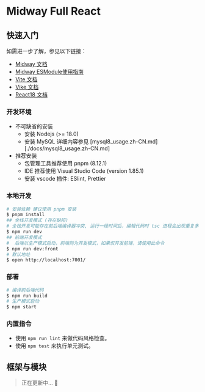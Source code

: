 # Midway Full React

## 快速入门

<!-- 在此次添加使用文档 -->

如需进一步了解，参见以下链接：
* [Midway 文档][midway]
* [Midway ESModule使用指南][midway_esm]
* [Vite 文档][vite]
* [Vike 文档][vike]
* [React18 文档][react18]

### 开发环境

* 不可缺省的安装
  + 安装 Nodejs (>= 18.0)
  + 安装 MySQL 详细内容参见 [mysql8_usage.zh-CN.md][./docs/mysql8_usage.zh-CN.md]
* 推荐安装
  + 包管理工具推荐使用 pnpm (8.12.1)
  + IDE 推荐使用 Visual Studio Code (version 1.85.1)
  + 安装 vscode 插件:  ESlint, Prettier

### 本地开发

```bash
# 安装依赖 建议使用 pnpm 安装
$ pnpm install
## 全栈开发模式 (存在缺陷) 
# 全栈开发可能存在前后端编译器冲突, 运行一段时间后，编辑代码时 tsc 进程会出现重复多次编译的情况
$ npm run dev
## 前端开发模式
#  后端以生产模式启动，前端则为开发模式，如果仅开发前端，请使用此命令
$ npm run dev:front
# 默认地址
$ open http://localhost:7001/
```

### 部署

```bash
# 编译前后端代码
$ npm run build
# 生产模式启动
$ npm start
```

### 内置指令

- 使用 `npm run lint` 来做代码风格检查。
- 使用 `npm test` 来执行单元测试。


[midway]: https://midwayjs.org/docs/intro
[midway_esm]: https://midwayjs.org/docs/esm
[vite]: https://cn.vitejs.dev/guide/
[vike]: https://vike.dev/
[react18]: https://zh-hans.react.dev/

## 框架与模块

> 正在更新中... 🎁